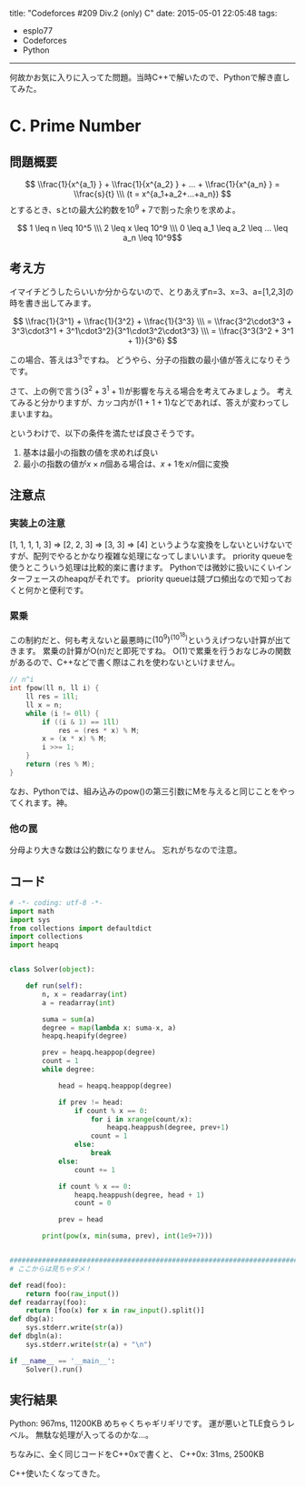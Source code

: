 title: "Codeforces #209 Div.2 (only) C"
date: 2015-05-01 22:05:48
tags:
- esplo77
- Codeforces
- Python
---

何故かお気に入りに入ってた問題。当時C++で解いたので、Pythonで解き直してみた。

# C. Prime Number
## 問題概要

$$ \\frac{1}{x^{a_1} } + \\frac{1}{x^{a_2} } + ... + \\frac{1}{x^{a_n} } = \\frac{s}{t} \\\
(t = x^{a_1+a_2+...+a_n}) $$
とするとき、sとtの最大公約数を$10^9+7$で割った余りを求めよ。

$$ 1 \leq n \leq 10^5 \\\
2 \leq x \leq 10^9 \\\
0 \leq a_1 \leq a_2 \leq ... \leq a_n \leq 10^9$$

## 考え方

イマイチどうしたらいいか分からないので、とりあえずn=3、x=3、a=[1,2,3]の時を書き出してみます。

$$ \\frac{1}{3^1} + \\frac{1}{3^2} + \\frac{1}{3^3} \\\
= \\frac{3^2\cdot3^3 + 3^3\cdot3^1 + 3^1\cdot3^2}{3^1\cdot3^2\cdot3^3} \\\
= \\frac{3^3(3^2 + 3^1 + 1)}{3^6}
$$

この場合、答えは$3^3$ですね。
どうやら、分子の指数の最小値が答えになりそうです。

さて、上の例で言う$(3^2 + 3^1 + 1)$が影響を与える場合を考えてみましょう。
考えてみると分かりますが、カッコ内が$(1 + 1 + 1)$などであれば、答えが変わってしまいますね。

というわけで、以下の条件を満たせば良さそうです。
1. 基本は最小の指数の値を求めれば良い
2. 最小の指数の値が$x\times n$個ある場合は、$x+1$を$x / n$個に変換

## 注意点
### 実装上の注意
[1, 1, 1, 1, 3] => [2, 2, 3] => [3, 3] => [4]
というような変換をしないといけないですが、配列でやるとかなり複雑な処理になってしまいいます。
priority queueを使うとこういう処理は比較的楽に書けます。
Pythonでは微妙に扱いにくいインターフェースのheapqがそれです。
priority queueは競プロ頻出なので知っておくと何かと便利です。

### 累乗
この制約だと、何も考えないと最悪時に$(10^9)^(10^18)$というえげつない計算が出てきます。
累乗の計算がO(n)だと即死ですね。
O(1)で累乗を行うおなじみの関数があるので、C++などで書く際はこれを使わないといけません。

```c++
// n^i
int fpow(ll n, ll i) {
	ll res = 1ll;
	ll x = n;
	while (i != 0ll) {
		if ((i & 1) == 1ll)
			res = (res * x) % M;
		x = (x * x) % M;
		i >>= 1;
	}
	return (res % M);
}
```
なお、Pythonでは、組み込みのpow()の第三引数にMを与えると同じことをやってくれます。神。

### 他の罠
分母より大きな数は公約数になりません。
忘れがちなので注意。

## コード
```python
# -*- coding: utf-8 -*-
import math
import sys
from collections import defaultdict
import collections
import heapq


class Solver(object):

    def run(self):
        n, x = readarray(int)
        a = readarray(int)

        suma = sum(a)
        degree = map(lambda x: suma-x, a)
        heapq.heapify(degree)

        prev = heapq.heappop(degree)
        count = 1
        while degree:

            head = heapq.heappop(degree)

            if prev != head:
                if count % x == 0:
                    for i in xrange(count/x):
                        heapq.heappush(degree, prev+1)
                    count = 1
                else:
                    break
            else:
                count += 1

            if count % x == 0:
                heapq.heappush(degree, head + 1)
                count = 0

            prev = head

        print(pow(x, min(suma, prev), int(1e9+7)))


################################################################################
# ここからは見ちゃダメ！

def read(foo):
    return foo(raw_input())
def readarray(foo):
    return [foo(x) for x in raw_input().split()]
def dbg(a):
    sys.stderr.write(str(a))
def dbgln(a):
    sys.stderr.write(str(a) + "\n")

if __name__ == '__main__':
    Solver().run()
```

## 実行結果

Python: 967ms, 11200KB
めちゃくちゃギリギリです。
運が悪いとTLE食らうレベル。
無駄な処理が入ってるのかな…。

ちなみに、全く同じコードをC++0xで書くと、
C++0x: 31ms, 2500KB

C++使いたくなってきた。